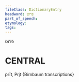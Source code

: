 ```yaml
---
fileClass: DictionaryEntry
headword: פּרוט
part_of_speech: 
etymology: 
tags: 
---
```

פּרוט

CENTRAL
========

prït, Prjt {Birnbaum transcriptions}